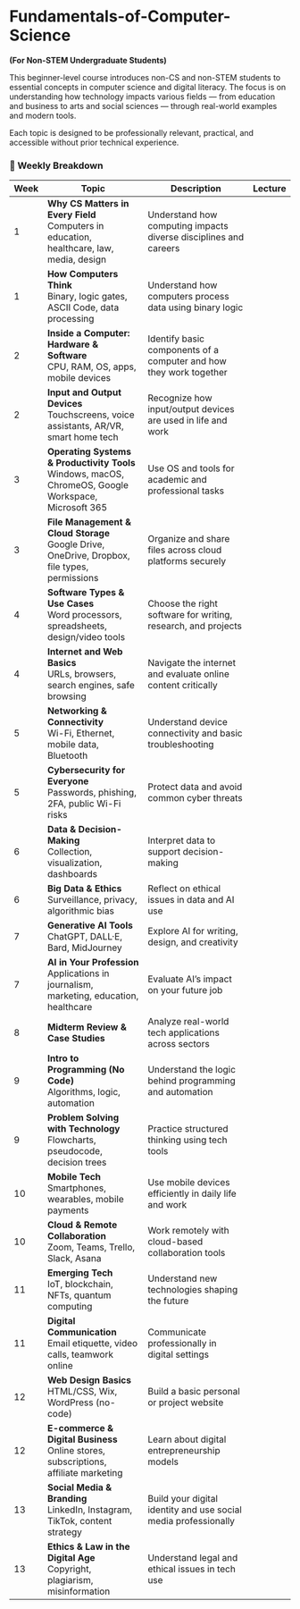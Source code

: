 # Fundamentals-of-Computer-Science
**(For Non-STEM Undergraduate Students)**

This beginner-level course introduces non-CS and non-STEM students to essential concepts in computer science and digital literacy. The focus is on understanding how technology impacts various fields — from education and business to arts and social sciences — through real-world examples and modern tools.

Each topic is designed to be professionally relevant, practical, and accessible without prior technical experience.

### 🧭 Weekly Breakdown

| Week | Topic | Description | Lecture |
|------|-------|-------------|------------------|
| 1 | **Why CS Matters in Every Field**<br>Computers in education, healthcare, law, media, design | Understand how computing impacts diverse disciplines and careers |
| 1 | **How Computers Think**<br>Binary, logic gates, ASCII Code, data processing | Understand how computers process data using binary logic |
| 2 | **Inside a Computer: Hardware & Software**<br>CPU, RAM, OS, apps, mobile devices | Identify basic components of a computer and how they work together|
| 2 | **Input and Output Devices**<br>Touchscreens, voice assistants, AR/VR, smart home tech | Recognize how input/output devices are used in life and work  |
| 3 | **Operating Systems & Productivity Tools**<br>Windows, macOS, ChromeOS, Google Workspace, Microsoft 365 | Use OS and tools for academic and professional tasks |
| 3 | **File Management & Cloud Storage**<br>Google Drive, OneDrive, Dropbox, file types, permissions | Organize and share files across cloud platforms securely |
| 4 | **Software Types & Use Cases**<br>Word processors, spreadsheets, design/video tools | Choose the right software for writing, research, and projects |
| 4 | **Internet and Web Basics**<br>URLs, browsers, search engines, safe browsing | Navigate the internet and evaluate online content critically |
| 5 | **Networking & Connectivity**<br>Wi-Fi, Ethernet, mobile data, Bluetooth | Understand device connectivity and basic troubleshooting |
| 5 | **Cybersecurity for Everyone**<br>Passwords, phishing, 2FA, public Wi-Fi risks | Protect data and avoid common cyber threats |
| 6 | **Data & Decision-Making**<br>Collection, visualization, dashboards | Interpret data to support decision-making |
| 6 | **Big Data & Ethics**<br>Surveillance, privacy, algorithmic bias | Reflect on ethical issues in data and AI use |
| 7 | **Generative AI Tools**<br>ChatGPT, DALL·E, Bard, MidJourney | Explore AI for writing, design, and creativity |
| 7 | **AI in Your Profession**<br>Applications in journalism, marketing, education, healthcare | Evaluate AI’s impact on your future job |
| 8 | **Midterm Review & Case Studies** | Analyze real-world tech applications across sectors |
| 9 | **Intro to Programming (No Code)**<br>Algorithms, logic, automation | Understand the logic behind programming and automation |
| 9 | **Problem Solving with Technology**<br>Flowcharts, pseudocode, decision trees | Practice structured thinking using tech tools |
| 10 | **Mobile Tech**<br>Smartphones, wearables, mobile payments | Use mobile devices efficiently in daily life and work |
| 10 | **Cloud & Remote Collaboration**<br>Zoom, Teams, Trello, Slack, Asana | Work remotely with cloud-based collaboration tools |
| 11 | **Emerging Tech**<br>IoT, blockchain, NFTs, quantum computing | Understand new technologies shaping the future |
| 11 | **Digital Communication**<br>Email etiquette, video calls, teamwork online | Communicate professionally in digital settings |
| 12 | **Web Design Basics**<br>HTML/CSS, Wix, WordPress (no-code) | Build a basic personal or project website |
| 12 | **E-commerce & Digital Business**<br>Online stores, subscriptions, affiliate marketing | Learn about digital entrepreneurship models |
| 13 | **Social Media & Branding**<br>LinkedIn, Instagram, TikTok, content strategy | Build your digital identity and use social media professionally |
| 13 | **Ethics & Law in the Digital Age**<br>Copyright, plagiarism, misinformation | Understand legal and ethical issues in tech use |


